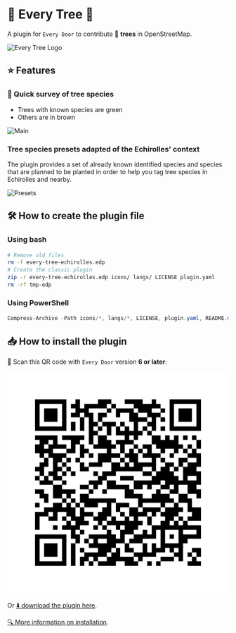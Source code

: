 # 🌳 Every Tree 🌲

A plugin for `Every Door` to contribute 🌳 **trees** in OpenStreetMap.

![Every Tree Logo](assets/every-tree-echirolles-logo.png)

## ⭐ Features

### 👀 Quick survey of tree species

- Trees with known species are green
- Others are in brown

![Main](assets/main.png)

### Tree species presets adapted of the Echirolles' context

The plugin provides a set of already known identified species and species that are planned to be planted in order to help you tag tree species in Echirolles and nearby.

![Presets](assets/add-tree.png)

## 🛠️ How to create the plugin file

### Using bash

```bash
# Remove old files
rm -f every-tree-echirolles.edp
# Create the classic plugin
zip -r every-tree-echirolles.edp icons/ langs/ LICENSE plugin.yaml
rm -rf tmp-edp
```

### Using PowerShell

```powershell
Compress-Archive -Path icons/*, langs/*, LICENSE, plugin.yaml, README.md -DestinationPath every-tree-echirolles.edp
```

## 📥 How to install the plugin

📲 Scan this QR code with `Every Door` version **6 or later**:

![QR Code](assets/qr-code.png)

Or [⬇️ download the plugin here](https://raw.githubusercontent.com/sig-echirolles/every-tree/refs/heads/main/every-tree-echirolles.edp).

[🔍 More information on installation](https://every-door.app/plugins/install/).
